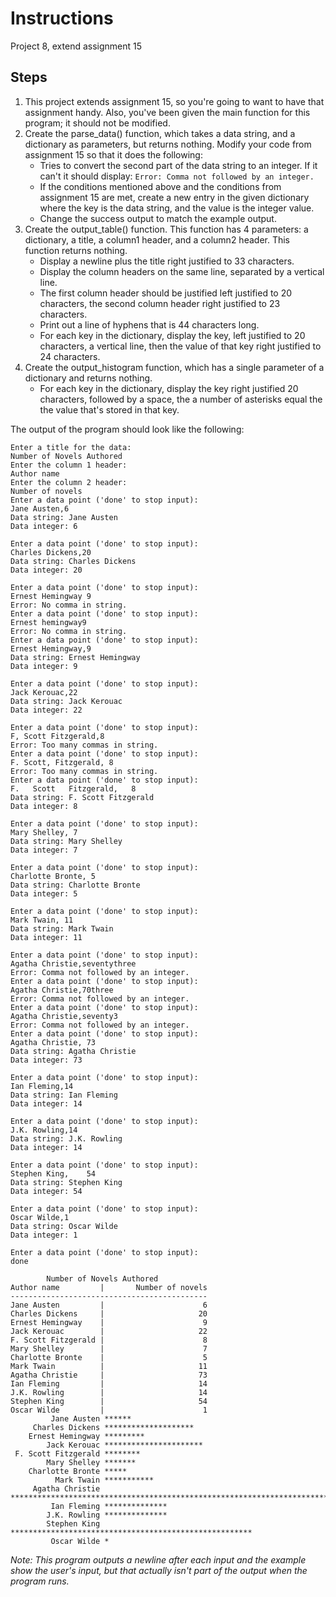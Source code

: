 # Instructions
Project 8, extend assignment 15

## Steps
1. This project extends assignment 15, so you're going to want to have that assignment handy. Also, you've been given the main function for this program; it should not be modified.
2. Create the parse_data() function, which takes a data string, and a dictionary as parameters, but returns nothing. Modify your code from assignment 15 so that it does the following:
	* Tries to convert the second part of the data string to an integer. If it can't it should display:
	``Error: Comma not followed by an integer.``
	* If the conditions mentioned above and the conditions from assignment 15 are met, create a new entry in the given dictionary where the key is the data string, and the value is the integer value.
	* Change the success output to match the example output.
3. Create the output_table() function. This function has 4 parameters: a dictionary, a title, a column1 header, and a column2 header. This function returns nothing.
	* Display a newline plus the title right justified to 33 characters.
	* Display the column headers on the same line, separated by a vertical line.
	* The first column header should be justified left justified to 20 characters, the second column header right justified to 23 characters.
	* Print out a line of hyphens that is 44 characters long.
	* For each key in the dictionary, display the key, left justified to 20 characters, a vertical line, then the value of that key right justified to 24 characters.
4. Create the output_histogram function, which has a single parameter of a dictionary and returns nothing.
	* For each key in the dictionary, display the key right justified 20 characters, followed by a space, the a number of asterisks equal the the value that's stored in that key.

The output of the program should look like the following:
```
Enter a title for the data:
Number of Novels Authored
Enter the column 1 header:
Author name
Enter the column 2 header:
Number of novels
Enter a data point ('done' to stop input):
Jane Austen,6
Data string: Jane Austen
Data integer: 6

Enter a data point ('done' to stop input):
Charles Dickens,20
Data string: Charles Dickens
Data integer: 20

Enter a data point ('done' to stop input):
Ernest Hemingway 9
Error: No comma in string.
Enter a data point ('done' to stop input):
Ernest hemingway9
Error: No comma in string.
Enter a data point ('done' to stop input):
Ernest Hemingway,9
Data string: Ernest Hemingway
Data integer: 9

Enter a data point ('done' to stop input):
Jack Kerouac,22
Data string: Jack Kerouac
Data integer: 22

Enter a data point ('done' to stop input):
F, Scott Fitzgerald,8
Error: Too many commas in string.
Enter a data point ('done' to stop input):
F. Scott, Fitzgerald, 8    
Error: Too many commas in string.
Enter a data point ('done' to stop input):
F.   Scott   Fitzgerald,   8  
Data string: F. Scott Fitzgerald
Data integer: 8

Enter a data point ('done' to stop input):
Mary Shelley, 7
Data string: Mary Shelley
Data integer: 7

Enter a data point ('done' to stop input):
Charlotte Bronte, 5
Data string: Charlotte Bronte
Data integer: 5

Enter a data point ('done' to stop input):
Mark Twain, 11
Data string: Mark Twain
Data integer: 11

Enter a data point ('done' to stop input):
Agatha Christie,seventythree
Error: Comma not followed by an integer.
Enter a data point ('done' to stop input):
Agatha Christie,70three
Error: Comma not followed by an integer.
Enter a data point ('done' to stop input):
Agatha Christie,seventy3
Error: Comma not followed by an integer.
Enter a data point ('done' to stop input):
Agatha Christie, 73
Data string: Agatha Christie
Data integer: 73

Enter a data point ('done' to stop input):
Ian Fleming,14
Data string: Ian Fleming
Data integer: 14

Enter a data point ('done' to stop input):
J.K. Rowling,14
Data string: J.K. Rowling
Data integer: 14

Enter a data point ('done' to stop input):
Stephen King,    54
Data string: Stephen King
Data integer: 54

Enter a data point ('done' to stop input):
Oscar Wilde,1
Data string: Oscar Wilde
Data integer: 1

Enter a data point ('done' to stop input):
done

        Number of Novels Authored
Author name         |       Number of novels
--------------------------------------------
Jane Austen         |                      6
Charles Dickens     |                     20
Ernest Hemingway    |                      9
Jack Kerouac        |                     22
F. Scott Fitzgerald |                      8
Mary Shelley        |                      7
Charlotte Bronte    |                      5
Mark Twain          |                     11
Agatha Christie     |                     73
Ian Fleming         |                     14
J.K. Rowling        |                     14
Stephen King        |                     54
Oscar Wilde         |                      1
         Jane Austen ******
     Charles Dickens ********************
    Ernest Hemingway *********
        Jack Kerouac **********************
 F. Scott Fitzgerald ********
        Mary Shelley *******
    Charlotte Bronte *****
          Mark Twain ***********
     Agatha Christie *************************************************************************
         Ian Fleming **************
        J.K. Rowling **************
        Stephen King ******************************************************
         Oscar Wilde *
```
*Note: This program outputs a newline after each input and the example show the user's input, but that actually isn't part of the output when the program runs.*
